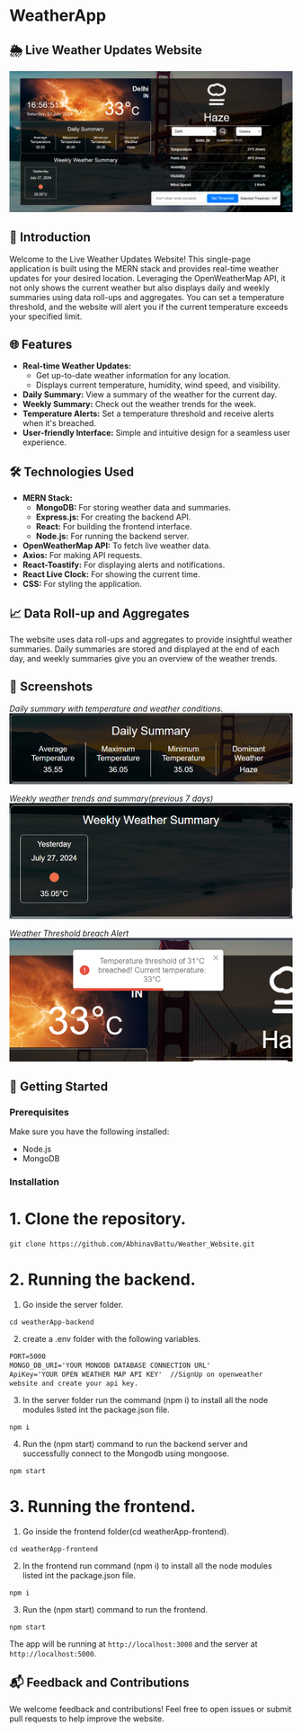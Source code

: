 # WeatherApp

## 🌦️ Live Weather Updates Website

![Weather Website](screenshots/website-overview.png)

## 🌟 Introduction

Welcome to the Live Weather Updates Website! This single-page application is built using the MERN stack and provides real-time weather updates for your desired location. Leveraging the OpenWeatherMap API, it not only shows the current weather but also displays daily and weekly summaries using data roll-ups and aggregates. You can set a temperature threshold, and the website will alert you if the current temperature exceeds your specified limit.

## 🌐 Features

- **Real-time Weather Updates:** 
  - Get up-to-date weather information for any location.
  - Displays current temperature, humidity, wind speed, and visibility.
- **Daily Summary:** View a summary of the weather for the current day.
- **Weekly Summary:** Check out the weather trends for the week.
- **Temperature Alerts:** Set a temperature threshold and receive alerts when it's breached.
- **User-friendly Interface:** Simple and intuitive design for a seamless user experience.

## 🛠️ Technologies Used

- **MERN Stack:**
  - **MongoDB:** For storing weather data and summaries.
  - **Express.js:** For creating the backend API.
  - **React:** For building the frontend interface.
  - **Node.js:** For running the backend server.
- **OpenWeatherMap API:** To fetch live weather data.
- **Axios:** For making API requests.
- **React-Toastify:** For displaying alerts and notifications.
- **React Live Clock:** For showing the current time.
- **CSS:** For styling the application.

## 📈 Data Roll-up and Aggregates

The website uses data roll-ups and aggregates to provide insightful weather summaries. Daily summaries are stored and displayed at the end of each day, and weekly summaries give you an overview of the weather trends.

## 📸 Screenshots
*Daily summary with temperature and weather conditions.*
![Daily Summary Screenshot](screenshots/Daily-Summary.png)
<br/>

*Weekly weather trends and summary(previous 7 days)*
![Weekly Summary Screenshot](screenshots/Weekly-Summary.png)
<br/>

*Weather Threshold breach Alert*
![Alert Screenshot](screenshots/Alert.png)
<br/>


## 🚀 Getting Started

### Prerequisites

Make sure you have the following installed:

- Node.js
- MongoDB

### Installation

  # 1. Clone the repository.
  
  ```
  git clone https://github.com/AbhinavBattu/Weather_Website.git
  ```
        
  # 2. Running the backend.
  1. Go inside the server folder.
     
   ```
   cd weatherApp-backend
   ```
  2. create a .env folder with the following variables.

  ```
  PORT=5000
  MONGO_DB_URI='YOUR MONODB DATABASE CONNECTION URL'
  ApiKey='YOUR OPEN WEATHER MAP API KEY'  //SignUp on openweather website and create your api key.
  ```

  3. In the server folder run the command (npm i) to install all the node modules listed int the package.json file.
     
  ```
  npm i
  ```
  4. Run the (npm start) command to run the backend server and successfully connect to the Mongodb using mongoose.
     
  ```
  npm start
  ```

  # 3. Running the frontend.
  1. Go inside the frontend folder(cd weatherApp-frontend).
     
   ```
   cd weatherApp-frontend
   ```
  2. In the frontend run command (npm i) to install all the node modules listed int  the package.json file.
     
   ```
   npm i
   ```
  3. Run the (npm start) command to run the frontend.
     
  ```
  npm start
  ```

The app will be running at `http://localhost:3000` and the server at `http://localhost:5000`.

## 📬 Feedback and Contributions

We welcome feedback and contributions! Feel free to open issues or submit pull requests to help improve the website.
